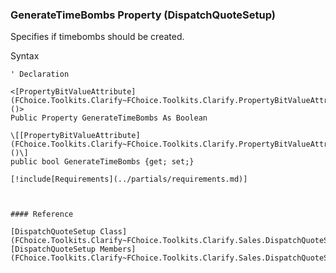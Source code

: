 ﻿### GenerateTimeBombs Property (DispatchQuoteSetup)

Specifies if timebombs should be created.

Syntax

```vbnet
' Declaration

<[PropertyBitValueAttribute](FChoice.Toolkits.Clarify~FChoice.Toolkits.Clarify.PropertyBitValueAttribute.md)()>
Public Property GenerateTimeBombs As Boolean

\[[PropertyBitValueAttribute](FChoice.Toolkits.Clarify~FChoice.Toolkits.Clarify.PropertyBitValueAttribute.md)()\]
public bool GenerateTimeBombs {get; set;}

[!include[Requirements](../partials/requirements.md)]



#### Reference

[DispatchQuoteSetup Class](FChoice.Toolkits.Clarify~FChoice.Toolkits.Clarify.Sales.DispatchQuoteSetup.md)  
[DispatchQuoteSetup Members](FChoice.Toolkits.Clarify~FChoice.Toolkits.Clarify.Sales.DispatchQuoteSetup_members.md)